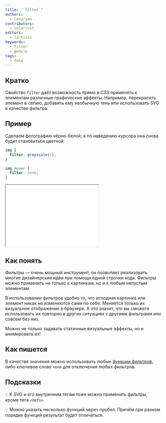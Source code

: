```yaml
---
title: "`filter`"
authors:
  - lenaryan
contributors:
  - solarrust
editors:
  - tachisis
keywords:
  - filter
  - фильтр
tags:
  - doka
---
```


## Кратко

Свойство `filter` даёт возможность прямо в CSS применять к элементам различные графические эффекты. Например, перекрасить элемент в сепию, добавить ему необычную тень или использовать SVG в качестве
фильтра.

## Пример

Сделаем фотографию чёрно-белой, а по наведению курсора она снова будет становиться цветной:

```css
img {
  filter: grayscale(1);
}

img:hover {
  filter: none;
}
```

<iframe title="Пример использования filter" src="demos/base/" height="200"></iframe>

## Как понять

Фильтры — очень мощный инструмент, он позволяет реализовать многие дизайнерские идеи при помощи одной строчки кода. Фильтры можно применить не только к картинкам, но и к любым непустым элементам.

В использовании фильтров удобно то, что исходная картинка или элемент никак не изменяются сами по себе. Меняется только их визуальное отображение в браузере. А это значит, что вы сможете использовать их повторно в других ситуациях с другими фильтрами или совсем без них.

Можно не только задавать статичные визуальные эффекты, но и анимировать их!

## Как пишется

В качестве значения можно использовать любые [функции фильтров](/css/filter-functions/), либо ключевое слово `none` для отключения любых фильтров.

## Подсказки

💡 К SVG и его внутренним тегам тоже можно применить фильтры, кроме тега `<defs>`.

💡 Можно указать несколько функций через пробел. Причём при разном порядке функций результат будет отличаться.
